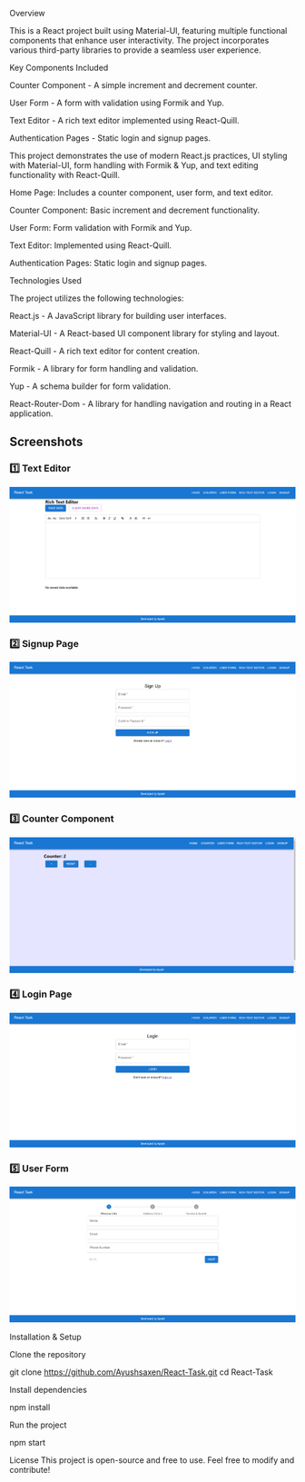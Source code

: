 Overview

This is a React project built using Material-UI, featuring multiple functional components that enhance user interactivity. The project incorporates various third-party libraries to provide a seamless user experience.

Key Components Included

Counter Component - A simple increment and decrement counter.

User Form - A form with validation using Formik and Yup.

Text Editor - A rich text editor implemented using React-Quill.

Authentication Pages - Static login and signup pages.

This project demonstrates the use of modern React.js practices, UI styling with Material-UI, form handling with Formik & Yup, and text editing functionality with React-Quill.

Home Page: Includes a counter component, user form, and text editor.

Counter Component: Basic increment and decrement functionality.

User Form: Form validation with Formik and Yup.

Text Editor: Implemented using React-Quill.

Authentication Pages: Static login and signup pages.


Technologies Used

The project utilizes the following technologies:

React.js - A JavaScript library for building user interfaces.

Material-UI - A React-based UI component library for styling and layout.

React-Quill - A rich text editor for content creation.

Formik - A library for form handling and validation.

Yup - A schema builder for form validation.

React-Router-Dom - A library for handling navigation and routing in a React application.


## Screenshots

### 1️⃣  Text Editor
![React Text Editor](public/react-text-editor.png)

### 2️⃣ Signup Page
![Signup Page](public/react-sign-up.png)

### 3️⃣ Counter Component
![Counter Component](public/react-conuter.png)

### 4️⃣ Login Page
![Login Page](public/react-login-page.png)

### 5️⃣ User Form
![Task Screenshot](public/react-task-screenshot.png)





Installation & Setup

Clone the repository

git clone https://github.com/Ayushsaxen/React-Task.git
cd React-Task

Install dependencies

npm install

Run the project

npm start

License
This project is open-source and free to use. Feel free to modify and contribute!


